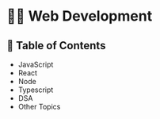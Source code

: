 # 👨‍💻 Web Development

## 📄 Table of Contents

- JavaScript
- React
- Node
- Typescript
- DSA
- Other Topics
